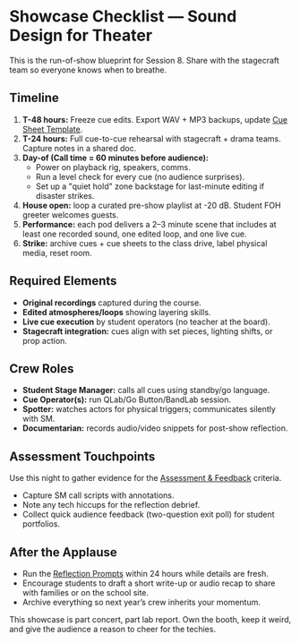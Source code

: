 # Showcase Checklist — Sound Design for Theater

This is the run-of-show blueprint for Session 8. Share with the stagecraft team so everyone knows when to breathe.

## Timeline
1. **T-48 hours:** Freeze cue edits. Export WAV + MP3 backups, update [Cue Sheet Template](./cue_sheet_template.md).
2. **T-24 hours:** Full cue-to-cue rehearsal with stagecraft + drama teams. Capture notes in a shared doc.
3. **Day-of (Call time = 60 minutes before audience):**
   - Power on playback rig, speakers, comms.
   - Run a level check for every cue (no audience surprises).
   - Set up a "quiet hold" zone backstage for last-minute editing if disaster strikes.
4. **House open:** loop a curated pre-show playlist at -20 dB. Student FOH greeter welcomes guests.
5. **Performance:** each pod delivers a 2–3 minute scene that includes at least one recorded sound, one edited loop, and one live cue.
6. **Strike:** archive cues + cue sheets to the class drive, label physical media, reset room.

## Required Elements
- **Original recordings** captured during the course.
- **Edited atmospheres/loops** showing layering skills.
- **Live cue execution** by student operators (no teacher at the board).
- **Stagecraft integration:** cues align with set pieces, lighting shifts, or prop action.

## Crew Roles
- **Student Stage Manager:** calls all cues using standby/go language.
- **Cue Operator(s):** run QLab/Go Button/BandLab session.
- **Spotter:** watches actors for physical triggers; communicates silently with SM.
- **Documentarian:** records audio/video snippets for post-show reflection.

## Assessment Touchpoints
Use this night to gather evidence for the [Assessment & Feedback](./syllabus.md#assessment--feedback) criteria.
- Capture SM call scripts with annotations.
- Note any tech hiccups for the reflection debrief.
- Collect quick audience feedback (two-question exit poll) for student portfolios.

## After the Applause
- Run the [Reflection Prompts](./reflection.md) within 24 hours while details are fresh.
- Encourage students to draft a short write-up or audio recap to share with families or on the school site.
- Archive everything so next year’s crew inherits your momentum.

This showcase is part concert, part lab report. Own the booth, keep it weird, and give the audience a reason to cheer for the techies.
